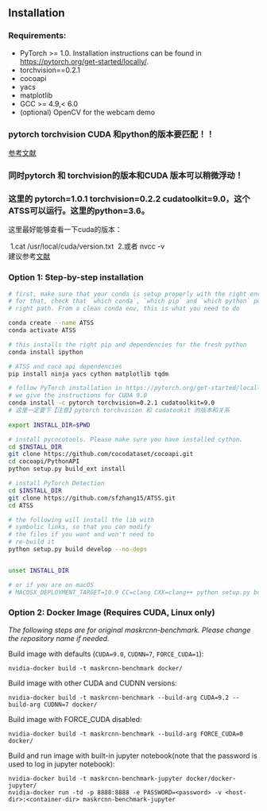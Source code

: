 ## Installation

### Requirements:
- PyTorch >= 1.0. Installation instructions can be found in https://pytorch.org/get-started/locally/.
- torchvision==0.2.1
- cocoapi
- yacs
- matplotlib
- GCC >= 4.9,< 6.0
- (optional) OpenCV for the webcam demo

### pytorch torchvision CUDA 和python的版本要匹配！！
[参考文献](https://blog.csdn.net/qq_40263477/article/details/106577790)
### 同时pytorch 和 torchvision的版本和CUDA 版本可以稍微浮动！
### 这里的 pytorch=1.0.1 torchvision=0.2.2 cudatoolkit=9.0，这个ATSS可以运行。这里的python=3.6。

这里最好能够查看一下cuda的版本：

​ 1.cat /usr/local/cuda/version.txt
​ 2.或者 nvcc -v
<br>
建议参考[文献](https://www.cnblogs.com/alanchens/p/13950902.html)
<br>
### Option 1: Step-by-step installation



```bash
# first, make sure that your conda is setup properly with the right environment
# for that, check that `which conda`, `which pip` and `which python` points to the
# right path. From a clean conda env, this is what you need to do

conda create --name ATSS
conda activate ATSS

# this installs the right pip and dependencies for the fresh python
conda install ipython

# ATSS and coco api dependencies
pip install ninja yacs cython matplotlib tqdm

# follow PyTorch installation in https://pytorch.org/get-started/locally/
# we give the instructions for CUDA 9.0
conda install -c pytorch torchvision=0.2.1 cudatoolkit=9.0
# 这里一定要下【注意】pytorch torchvision 和 cudatookit 的版本和关系
 
export INSTALL_DIR=$PWD

# install pycocotools. Please make sure you have installed cython.
cd $INSTALL_DIR
git clone https://github.com/cocodataset/cocoapi.git
cd cocoapi/PythonAPI
python setup.py build_ext install

# install PyTorch Detection
cd $INSTALL_DIR
git clone https://github.com/sfzhang15/ATSS.git
cd ATSS

# the following will install the lib with
# symbolic links, so that you can modify
# the files if you want and won't need to
# re-build it
python setup.py build develop --no-deps


unset INSTALL_DIR

# or if you are on macOS
# MACOSX_DEPLOYMENT_TARGET=10.9 CC=clang CXX=clang++ python setup.py build develop
```

### Option 2: Docker Image (Requires CUDA, Linux only)
*The following steps are for original maskrcnn-benchmark. Please change the repository name if needed.* 

Build image with defaults (`CUDA=9.0`, `CUDNN=7`, `FORCE_CUDA=1`):

    nvidia-docker build -t maskrcnn-benchmark docker/
    
Build image with other CUDA and CUDNN versions:

    nvidia-docker build -t maskrcnn-benchmark --build-arg CUDA=9.2 --build-arg CUDNN=7 docker/
    
Build image with FORCE_CUDA disabled:

    nvidia-docker build -t maskrcnn-benchmark --build-arg FORCE_CUDA=0 docker/
    
Build and run image with built-in jupyter notebook(note that the password is used to log in jupyter notebook):

    nvidia-docker build -t maskrcnn-benchmark-jupyter docker/docker-jupyter/
    nvidia-docker run -td -p 8888:8888 -e PASSWORD=<password> -v <host-dir>:<container-dir> maskrcnn-benchmark-jupyter
